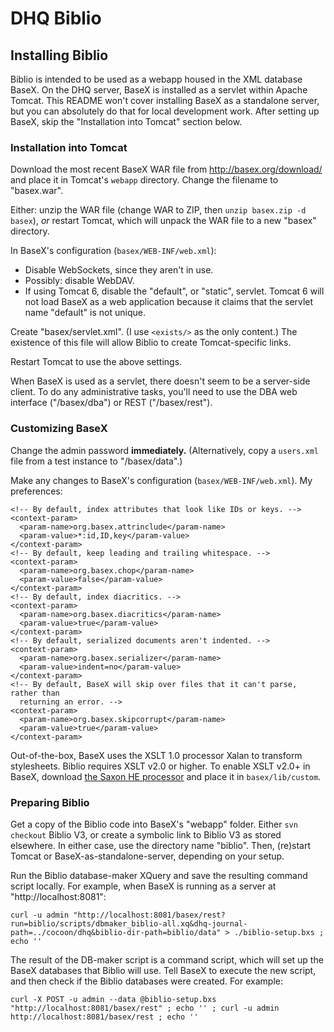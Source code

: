 # DHQ Biblio


## Installing Biblio

Biblio is intended to be used as a webapp housed in the XML database BaseX. On the DHQ server, BaseX is installed as a servlet within Apache Tomcat. This README won't cover installing BaseX as a standalone server, but you can absolutely do that for local development work. After setting up BaseX, skip the "Installation into Tomcat" section below.


### Installation into Tomcat

Download the most recent BaseX WAR file from <http://basex.org/download/> and place it in Tomcat's `webapp` directory. Change the filename to "basex.war".

Either: unzip the WAR file (change WAR to ZIP, then `unzip basex.zip -d basex`), _or_ restart Tomcat, which will unpack the WAR file to a new "basex" directory.

In BaseX's configuration (`basex/WEB-INF/web.xml`):

* Disable WebSockets, since they aren't in use.
* Possibly: disable WebDAV.
* If using Tomcat 6, disable the "default", or "static", servlet. Tomcat 6 will not load BaseX as a web application because it claims that the servlet name "default" is not unique.

Create "basex/servlet.xml". (I use `<exists/>` as the only content.) The existence of this file will allow Biblio to create Tomcat-specific links.

Restart Tomcat to use the above settings.

When BaseX is used as a servlet, there doesn't seem to be a server-side client. To do any administrative tasks, you'll need to use the DBA web interface ("/basex/dba") or REST ("/basex/rest").


### Customizing BaseX

Change the admin password **immediately.** (Alternatively, copy a `users.xml` file from a test instance to "/basex/data".)

Make any changes to BaseX's configuration (`basex/WEB-INF/web.xml`). My preferences:

    <!-- By default, index attributes that look like IDs or keys. -->
    <context-param>
      <param-name>org.basex.attrinclude</param-name>
      <param-value>*:id,ID,key</param-value>
    </context-param>
    <!-- By default, keep leading and trailing whitespace. -->
    <context-param>
      <param-name>org.basex.chop</param-name>
      <param-value>false</param-value>
    </context-param>
    <!-- By default, index diacritics. -->
    <context-param>
      <param-name>org.basex.diacritics</param-name>
      <param-value>true</param-value>
    </context-param>
    <!-- By default, serialized documents aren't indented. -->
    <context-param>
      <param-name>org.basex.serializer</param-name>
      <param-value>indent=no</param-value>
    </context-param>
    <!-- By default, BaseX will skip over files that it can't parse, rather than 
      returning an error. -->
    <context-param>
      <param-name>org.basex.skipcorrupt</param-name>
      <param-value>true</param-value>
    </context-param>

Out-of-the-box, BaseX uses the XSLT 1.0 processor Xalan to transform stylesheets. Biblio requires XSLT v2.0 or higher. To enable XSLT v2.0+ in BaseX, download [the Saxon HE processor](https://sourceforge.net/projects/saxon/files/) and place it in `basex/lib/custom`.


### Preparing Biblio

Get a copy of the Biblio code into BaseX's "webapp" folder. Either `svn checkout` Biblio V3, or create a symbolic link to Biblio V3 as stored elsewhere. In either case, use the directory name "biblio". Then, (re)start Tomcat or BaseX-as-standalone-server, depending on your setup.

Run the Biblio database-maker XQuery and save the resulting command script locally. For example, when BaseX is running as a server at "http://localhost:8081":

    curl -u admin "http://localhost:8081/basex/rest?run=biblio/scripts/dbmaker_biblio-all.xq&dhq-journal-path=../cocoon/dhq&biblio-dir-path=biblio/data" > ./biblio-setup.bxs ; echo ''

The result of the DB-maker script is a command script, which will set up the BaseX databases that Biblio will use. Tell BaseX to execute the new script, and then check if the Biblio databases were created. For example:

    curl -X POST -u admin --data @biblio-setup.bxs "http://localhost:8081/basex/rest" ; echo '' ; curl -u admin http://localhost:8081/basex/rest ; echo ''


